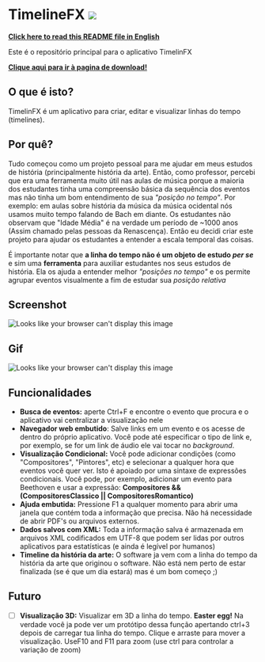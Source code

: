# TimelineFX ![](https://github.com/HenriAugusto/TimelineFX/blob/master/Icons/TimelineFX%20Icon.png)

[**Click here to read this README file in English**](https://github.com/HenriAugusto/TimelineFX/blob/master/README-en.md)

Este é o repositório principal para o aplicativo TimelinFX

[**Clique aqui para ir à pagina de download!**](https://github.com/HenriAugusto/TimelineFX/releases/tag/v0.1.0)

## O que é isto?

TimelinFX é um aplicativo para criar, editar e visualizar linhas do tempo (timelines).

## Por quê?

Tudo começou como um projeto pessoal para me ajudar em meus estudos de história (principalmente história da arte). Então, como professor, percebi que era uma ferramenta muito útil nas aulas de música porque a maioria dos estudantes tinha uma compreensão básica da sequência dos eventos mas não tinha um bom entendimento de sua _"posição no tempo"_. Por exemplo: em aulas sobre história da música da música ocidental nós usamos muito tempo falando de Bach em diante. Os estudantes não observam que "Idade Média" é na verdade um período de ~1000 anos (Assim chamado pelas pessoas da Renascença). Então eu decidi criar este projeto para ajudar os estudantes a entender a escala temporal das coisas.

É importante notar que **a linha do tempo não é um objeto de estudo _per se_** e sim uma **ferramenta** para auxiliar estudantes nos seus estudos de história. Ela os ajuda a entender melhor _"posições no tempo"_ e os permite agrupar eventos visualmente a fim de estudar sua _posição relativa_

## Screenshot
![Looks like your browser can't display this image](https://github.com/HenriAugusto/TimelineFX/blob/v0.1.0/Readme%20Images/TimelineFX%20v0.1.0%20screenshot.png)

## Gif
![Looks like your browser can't display this image](https://github.com/HenriAugusto/TimelineFX/blob/v0.1.0/Readme%20Images/TimelineFX%20v0.1.0%20gif.gif)

## Funcionalidades

* **Busca de eventos:** aperte Ctrl+F e encontre o evento que procura e o aplicativo vai centralizar a visualização nele
* **Navegador web embutido**: Salve links em um evento e os acesse de dentro do próprio aplicativo. Você pode até especificar o tipo de link e, por exemplo, se for um link de áudio ele vai tocar no _background_.
* **Visualização Condicional:** Você pode adicionar condições (como "Compositores", "Pintores", etc) e selecionar a qualquer hora que eventos você quer ver. Isto é apoiado por uma sintaxe de expressões condicionais. Você pode, por exemplo, adicionar um evento para Beethoven e usar a expressão: __Compositores && (CompositoresClassico || CompositoresRomantico)__
* **Ajuda embutida:** Pressione F1 a qualquer momento para abrir uma janela que contém toda a informação que precisa. Não há necessidade de abrir PDF's ou arquivos externos.
* **Dados salvos com XML:** Toda a informação salva é armazenada em arquivos XML codificados em UTF-8 que podem ser lidas por outros aplicativos para estatísticas (e ainda é legível por humanos)
* **Timeline da história da arte:** O software ja vem com a linha do tempo da história da arte que originou o software. Não está nem perto de estar finalizada (se é que um dia estará) mas é um bom começo ;)

## Futuro

- [ ] **Visualização 3D:** Visualizar em 3D a linha do tempo. __Easter egg!__ Na verdade você ja pode ver um protótipo dessa função apertando ctrl+3 depois de carregar tua linha do tempo. Clique e arraste para mover a visualização. UseF10 and F11 para zoom (use ctrl para controlar a variação de zoom)
